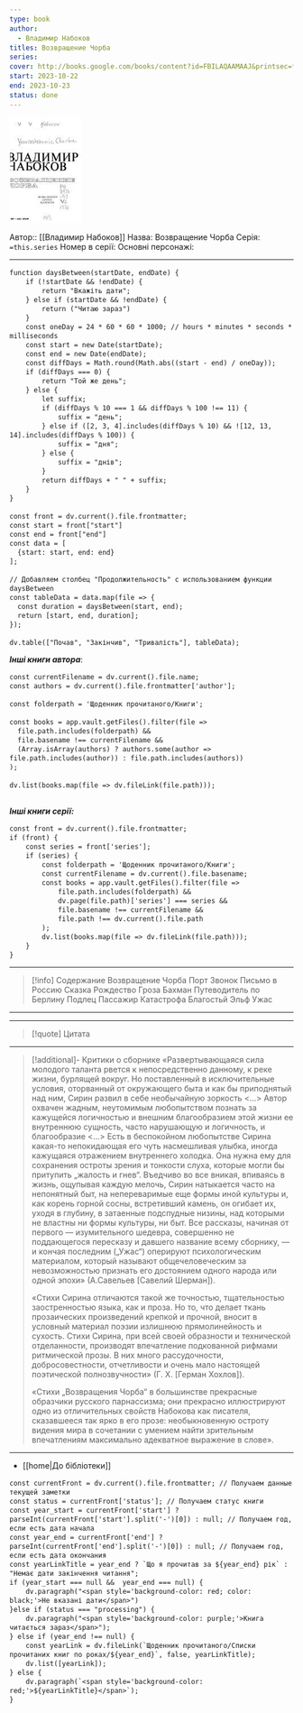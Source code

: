 ```yaml
---
type: book
author:
  - Владимир Набоков
titles: Возвращение Чорба
series:
cover: http://books.google.com/books/content?id=FBILAQAAMAAJ&printsec=frontcover&img=1&zoom=1&source=gbs_api
start: 2023-10-22
end: 2023-10-23
status: done
---
```

![cover|150](media/cover!150-323.jpg)

Автор:: [[Владимир Набоков]]
Назва: Возвращение Чорба
Серія:  `=this.series`
Номер в серії:
Основні персонажі:

---
```dataviewjs
function daysBetween(startDate, endDate) {
	if (!startDate && !endDate) { 
		return "Вкажіть дати"; 
	} else if (startDate && !endDate) {
		return ("Читаю зараз")
	}
	const oneDay = 24 * 60 * 60 * 1000; // hours * minutes * seconds * milliseconds
	const start = new Date(startDate);
	const end = new Date(endDate);
	const diffDays = Math.round(Math.abs((start - end) / oneDay));
	if (diffDays === 0) {
		return "Той же день";   
	} else {
		let suffix;     
	    if (diffDays % 10 === 1 && diffDays % 100 !== 11) {
		    suffix = "день";     
	    } else if ([2, 3, 4].includes(diffDays % 10) && ![12, 13, 14].includes(diffDays % 100)) {
			suffix = "дня";     
		} else {       
			suffix = "днів";     
		}          
		return diffDays + " " + suffix;   
	} 
}  

const front = dv.current().file.frontmatter;
const start = front["start"]
const end = front["end"]
const data = [
  {start: start, end: end}
];

// Добавляем столбец "Продолжительность" с использованием функции daysBetween
const tableData = data.map(file => {
  const duration = daysBetween(start, end);
  return [start, end, duration];
});

dv.table(["Почав", "Закінчив", "Тривалість"], tableData);
```

***Інші книги автора***:
```dataviewjs
const currentFilename = dv.current().file.name;
const authors = dv.current().file.frontmatter['author'];

const folderpath = 'Щоденник прочитаного/Книги';

const books = app.vault.getFiles().filter(file =>
  file.path.includes(folderpath) &&
  file.basename !== currentFilename &&
  (Array.isArray(authors) ? authors.some(author => file.path.includes(author)) : file.path.includes(authors))
);

dv.list(books.map(file => dv.fileLink(file.path)));


```
***Інші книги серії:***
```dataviewjs
const front = dv.current().file.frontmatter;
if (front) {
	const series = front['series'];
	if (series) {
		const folderpath = 'Щоденник прочитаного/Книги';
		const currentFilename = dv.current().file.basename;
		const books = app.vault.getFiles().filter(file =>  
			file.path.includes(folderpath) && 
			dv.page(file.path)['series'] === series && 
			file.basename !== currentFilename &&
			file.path !== dv.current().file.path 
		);
		dv.list(books.map(file => dv.fileLink(file.path)));
	}
}

```

---
>[!info] Содержание
> Возвращение Чорба
> Порт
> Звонок
> Письмо в Россию
> Сказка
> Рождество
> Гроза
> Бахман
> Путеводитель по Берлину
> Подлец
> Пассажир
> Катастрофа
> Благостьй Эльф
> Ужас
___

****
>[!quote] Цитата

****
>[!additional]- Критики о сборнике
>«Развертывающаяся сила молодого таланта рвется к непосредственно данному, к реке жизни, бурлящей вокруг. Но поставленный в исключительные условия, оторванный от окружающего быта и как бы приподнятый над ним, Сирин развил в себе необычайную зоркость <…> Автор охвачен жадным, неутомимым любопытством познать за кажущейся логичностью и внешним благообразием этой жизни ее внутреннюю сущность, часто нарушающую и логичность, и благообразие <…> Есть в беспокойном любопытстве Сирина какая-то непокидающая его чуть насмешливая улыбка, иногда кажущаяся отражением внутреннего холодка. Она нужна ему для сохранения остроты зрения и тонкости слуха, которые могли бы притупить „жалость и гнев“. Въедчиво во все вникая, впиваясь в жизнь, ощупывая каждую мелочь, Сирин натыкается часто на непонятный быт, на непереваримые еще формы иной культуры и, как корень горной сосны, встретивший камень, он огибает их, уходя в глубину, в затаенные подспудные низины, над которыми не властны ни формы культуры, ни быт. Все рассказы, начиная от первого — изумительного шедевра, совершенно не поддающегося пересказу и давшего название всему сборнику, — и кончая последним („Ужас“) оперируют психологическим материалом, который называют общечеловеческим за невозможностью признать его достоянием одного народа или одной эпохи» (А.Савельев [Савелий Шерман]).
>
>«Стихи Сирина отличаются такой же точностью, тщательностью заостренностью языка, как и проза. Но то, что делает ткань прозаических произведений крепкой и прочной, вносит в условный материал поэзии излишнюю прямолинейность и сухость. Стихи Сирина, при всей своей образности и технической отделанности, производят впечатление подкованной рифмами ритмической прозы. В них много рассудочности, добросовестности, отчетливости и очень мало настоящей поэтической полнозвучности» (Г. Х. [Герман Хохлов]).
>
>«Стихи „Возвращения Чорба“ в большинстве прекрасные образчики русского парнассизма; они прекрасно иллюстрируют одно из отличительных свойств Набокова как писателя, сказавшееся так ярко в его прозе: необыкновенную остроту видения мира в сочетании с умением найти зрительным впечатлениям максимально адекватное выражение в слове».

****

- [[home|До бібліотеки]]

```dataviewjs
const currentFront = dv.current().file.frontmatter; // Получаем данные текущей заметки 
const status = currentFront['status']; // Получаем статус книги 
const year_start = currentFront['start'] ? parseInt(currentFront['start'].split('-')[0]) : null; // Получаем год, если есть дата начала 
const year_end = currentFront['end'] ? parseInt(currentFront['end'].split('-')[0]) : null; // Получаем год, если есть дата окончания 
const yearLinkTitle = year_end ? `Що я прочитав за ${year_end} рік` : "Немає дати закінчення читання"; 
if (year_start === null &&  year_end === null) {
	dv.paragraph("<span style='background-color: red; color: black;'>Не вказані дати</span>")
}else if (status === "processing") { 
	dv.paragraph("<span style='background-color: purple;'>Книга читається зараз</span>");
} else if (year_end !== null) { 
	const yearLink = dv.fileLink(`Щоденник прочитаного/Списки прочитаних книг по роках/${year_end}`, false, yearLinkTitle); 
	dv.list([yearLink]); 
} else { 
	dv.paragraph(`<span style='background-color: red;'>${yearLinkTitle}</span>`);
}
```